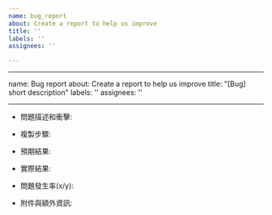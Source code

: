 ```yaml
---
name: bug_report
about: Create a report to help us improve
title: ''
labels: ''
assignees: ''

---
```


---
name: Bug report
about: Create a report to help us improve
title: "[Bug] short description"
labels: ''
assignees: ''

---

<!-- VERSION Number:1.0.0 -->

*  問題描述和衝擊:

*  複製步驟:

*  預期結果:

*  實際結果:

*  問題發生率(x/y):

*  附件與額外資訊:

